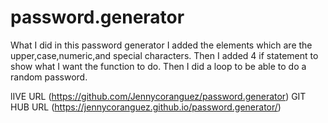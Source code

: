 # password.generator

What I did in this password generator I added the elements which are the upper,case,numeric,and special characters.
Then I added 4 if statement to show what I want the function to do. 
Then I did a loop to be able to do a random password.

lIVE URL (https://github.com/Jennycoranguez/password.generator)
GIT HUB URL (https://jennycoranguez.github.io/password.generator/)
